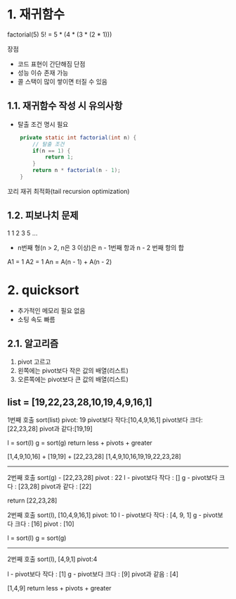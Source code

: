# 1. 재귀함수

factorial(5)
5! = 5 * (4 * (3 * (2 * 1)))

장점
- 코드 표현이 간단해짐
단점
- 성능 이슈 존재 가능
- 콜 스택이 많이 쌓이면 터질 수 있음

## 1.1. 재귀함수 작성 시 유의사항

- 탈출 조건 명시 필요

```java
	private static int factorial(int n) {
        // 탈출 조건
		if(n == 1) {
			return 1;
		}
		return n * factorial(n - 1);
	}
```

꼬리 재귀 최적화(tail recursion optimization)

## 1.2. 피보나치 문제

1 1 2 3 5 ...

- n번째 형(n > 2, n은 3 이상)은 n - 1번째 항과 n - 2 번째 항의 합

A1 = 1
A2 = 1
An = A(n - 1) + A(n - 2)

# 2. quicksort

- 추가적인 메모리 필요 없음
- 소팅 속도 빠름

## 2.1. 알고리즘

1. pivot 고르고
2. 왼쪽에는 pivot보다 작은 값의 배열(리스트)
3. 오른쪽에는 pivot보다 큰 값의 배열(리스트)

list = [19,22,23,28,10,19,4,9,16,1]
---------------------
1번째 호출 sort(list)
pivot: 19
pivot보다 작다:[10,4,9,16,1]
pivot보다 크다:[22,23,28]
pivot과 같다:[19,19]

l = sort(l)
g = sort(g)
return less + pivots + greater

[1,4,9,10,16] + [19,19] + [22,23,28]
[1,4,9,10,16,19,19,22,23,28]

---------------------------
2번째 호출 sort(g) - [22,23,28]
pivot : 22
l - pivot보다 작다 : []
g - pivot보다 크다 : [23,28]
pivot과 같다 : [22]

return [22,23,28]

2번째 호출 sort(l), [10,4,9,16,1]
pivot: 10
l - pivot보다 작다 : [4, 9, 1]
g - pivot보다 크다 : [16]
pivot : [10]

l = sort(l)
g = sort(g)

------------------------------------
2번째 호출 sort(l), [4,9,1]
pivot:4

l - pivot보다 작다 : [1]
g - pivot보다 크다 : [9]
pivot과 같음 : [4]

[1,4,9]
return less + pivots + greater